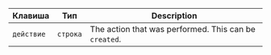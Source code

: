 | Клавиша    | Тип      | Description                                           |
| ---------- | -------- | ----------------------------------------------------- |
| `действие` | `строка` | The action that was performed. This can be `created`. |
